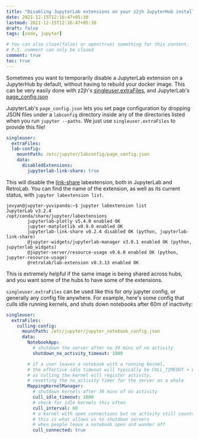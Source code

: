 ```yaml
---
title: "Disabling JupyterLab extensions on your z2jh JupyterHub installations"
date: 2021-12-15T12:16:47+05:30
lastmod: 2021-12-15T12:16:47+05:30
draft: false
tags: [code, jupyter]

# You can also close(false) or open(true) something for this content.
# P.S. comment can only be closed
comment: true
toc: true
---
```


Sometimes you want to temporarily disable a JupyterLab extension on a JupyterHub
by default, without having to rebuild your docker image. This can be very
easily done with z2jh's [singleuser.extraFiles](https://zero-to-jupyterhub.readthedocs.io/en/latest/resources/reference.html#singleuser-extrafiles),
and JupyterLab's [page_config.json](https://jupyterlab.readthedocs.io/en/stable/user/directories.html#labconfig-directories)

JupyterLab's `page_config.json` lets you set page configuration by dropping JSON files
under a `labconfig` directory inside any of the directories listed when you run `jupyter --paths`.
We just use `singleuser.extraFiles` to provide this file!

```yaml
singleuser:
  extraFiles:
  lab-config:
    mountPath: /etc/jupyter/labconfig/page_config.json
    data:
      disabledExtensions:
        jupyterlab-link-share: true
```

This will disable the [link-share](https://github.com/jupyterlab-contrib/jupyterlab-link-share)
labextension, both in JupyterLab and RetroLab. You can find the name of the
extension, as well as its current status, with `jupyter labextension list`.

```
jovyan@jupyter-yuvipanda:~$ jupyter labextension list
JupyterLab v3.2.4
/opt/conda/share/jupyter/labextensions
        jupyterlab-plotly v5.4.0 enabled OK
        jupyter-matplotlib v0.9.0 enabled OK
        jupyterlab-link-share v0.2.4 disabled OK (python, jupyterlab-link-share)
        @jupyter-widgets/jupyterlab-manager v3.0.1 enabled OK (python, jupyterlab_widgets)
        @jupyter-server/resource-usage v0.6.0 enabled OK (python, jupyter-resource-usage)
        @retrolab/lab-extension v0.3.13 enabled OK
```

This is extremely helpful if the same image is being shared across hubs, and
you want some of the hubs to have some of the extensions.

`singleuser.extraFiles` can be used like this for *any* jupyter config, or generally
any config file anywhere. For example, here's some config that culls idle running
kernels, and shuts down notebooks after 60m of inactivity:

```yaml
singleuser:
  extraFiles:
    culling-config:
      mountPath: /etc/jupyter/jupyter_notebook_config.json
      data:
        NotebookApp:
          # shutdown the server after no 30 mins of no activity
          shutdown_no_activity_timeout: 1800

        # if a user leaves a notebook with a running kernel,
        # the effective idle timeout will typically be CULL_TIMEOUT + CULL_KERNEL_TIMEOUT
        # as culling the kernel will register activity,
        # resetting the no_activity timer for the server as a whole
        MappingKernelManager:
          # shutdown kernels after 30 mins of no activity
          cull_idle_timeout: 1800
          # check for idle kernels this often
          cull_interval: 60
          # a kernel with open connections but no activity still counts as idle
          # this is what allows us to shutdown servers
          # when people leave a notebook open and wander off
          cull_connected: true
```